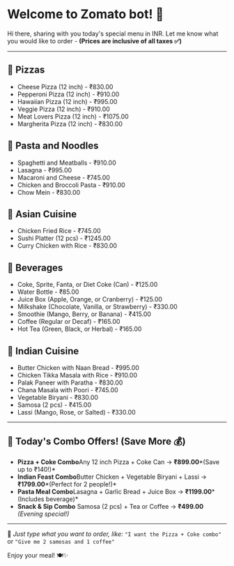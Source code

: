 # Welcome to Zomato bot! 🤖

Hi there, sharing with you today's special menu in INR.
Let me know what you would like to order -
**(Prices are inclusive of all taxes ✅)**

---

## 🍕 Pizzas

- Cheese Pizza (12 inch) - ₹830.00
- Pepperoni Pizza (12 inch) - ₹910.00
- Hawaiian Pizza (12 inch) - ₹995.00
- Veggie Pizza (12 inch) - ₹910.00
- Meat Lovers Pizza (12 inch) - ₹1075.00
- Margherita Pizza (12 inch) - ₹830.00

## 🍝 Pasta and Noodles

- Spaghetti and Meatballs - ₹910.00
- Lasagna - ₹995.00
- Macaroni and Cheese - ₹745.00
- Chicken and Broccoli Pasta - ₹910.00
- Chow Mein - ₹830.00

## 🍱 Asian Cuisine

- Chicken Fried Rice - ₹745.00
- Sushi Platter (12 pcs) - ₹1245.00
- Curry Chicken with Rice - ₹830.00

## 🥤 Beverages

- Coke, Sprite, Fanta, or Diet Coke (Can) - ₹125.00
- Water Bottle - ₹85.00
- Juice Box (Apple, Orange, or Cranberry) - ₹125.00
- Milkshake (Chocolate, Vanilla, or Strawberry) - ₹330.00
- Smoothie (Mango, Berry, or Banana) - ₹415.00
- Coffee (Regular or Decaf) - ₹165.00
- Hot Tea (Green, Black, or Herbal) - ₹165.00

## 🍛 Indian Cuisine

- Butter Chicken with Naan Bread - ₹995.00
- Chicken Tikka Masala with Rice - ₹910.00
- Palak Paneer with Paratha - ₹830.00
- Chana Masala with Poori - ₹745.00
- Vegetable Biryani - ₹830.00
- Samosa (2 pcs) - ₹415.00
- Lassi (Mango, Rose, or Salted) - ₹330.00

---

## 🎉 Today's Combo Offers! (Save More 💰)

- **Pizza + Coke Combo**Any 12 inch Pizza + Coke Can → **₹899.00***(Save up to ₹140!)*
- **Indian Feast Combo**Butter Chicken + Vegetable Biryani + Lassi → **₹1799.00***(Perfect for 2 people!)*
- **Pasta Meal Combo**Lasagna + Garlic Bread + Juice Box → **₹1199.00***(Includes beverage)*
- **Snack & Sip Combo**
  Samosa (2 pcs) + Tea or Coffee → **₹499.00**
  *(Evening special!)*

---

🛒 *Just type what you want to order, like:*
`"I want the Pizza + Coke combo"`
or
`"Give me 2 samosas and 1 coffee"`

Enjoy your meal! 🍽️✨
